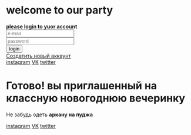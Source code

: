 <!DOCTYPE html>
<html lang="en">
<head>
    <meta charset="UTF-8">
    <meta http-equiv="X-UA-Compatible" content="IE=edge">
    <meta name="viewport" content="width=device-width, initial-scale=1.0">
    <title>Приглашение</title>
    <link rel="stylesheet" href="main.css">
</head>
<body>
    <main>
            <h1>welcome to our party</h1>
            <b>please login to yuor account</b>
            <br>
        <input type="text" name="login" placeholder="e-mail" class="two" border required>
        <br>
        <input type="password" name="password" placeholder="password" class="one" border required>       
        <br>
        <button type="submit">login</button>
        <br>
        <a href="#">Создатить новый аккаунт</a>
    </main>
    <footer>
        <nav>
            <a href="#">instagram</a>
            <a href="#">VK</a>
            <a href="#">twitter</a>
        </nav>
    </footer>
</body>
</html>

<!DOCTYPE html>
<html lang="en">
<head>
    <meta charset="UTF-8">
    <meta http-equiv="X-UA-Compatible" content="IE=edge">
    <meta name="viewport" content="width=device-width, initial-scale=1.0">
    <title>Готово!</title>
    <link rel="stylesheet" href="main.css">
</head>
<body>
    <main>
        <H1>Готово! вы приглашенный на классную новогоднюю вечеринку </H1>
        <p>Не забудь одеть <b>аркану на пуджа</b></p>
    </main>
<footer>
    <nav>
        <a href="#">instagram</a>
        <a href="#">VK</a>
        <a href="#">twitter</a>
    </nav>
</footer>

</body>
</html>
